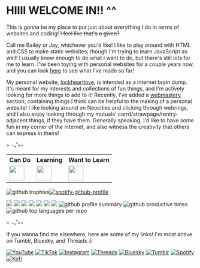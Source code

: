 # HIIII WELCOME IN!! ^^
This is gonna be my place to put just about everything I do in terms of websites and coding! ~~I feel like that's a given?~~

Call me Bailey or Jay, whichever you'd like! I like to play around with HTML and CSS to make static websites, though I'm trying to learn JavaScript as well! I usually know enough to do what I want to do, but there's still lots for me to learn. I've been toying with personal websites for a couple years now, and you can look [here](https://baileylockheart.github.io) to see what I've made so far!

My personal website, [lockheartlove](https://lockheartlove.neocities.org), is intended as a internet brain dump. It's meant for my interests and collections of fun things, and I'm actively looking for more things to add to it! Recently, I've added a [webmastery](https://lockheartlove.neocities.org/webmastery) section, containing things I think can be helpful to the making of a personal website! I like looking around on Neocities and clicking through webrings, and I also enjoy looking through my mutuals' carrd/strawpage/rentry-adjacent things, if they have them. Generally speaking, I'd like to have some fun in my corner of the internet, and also witness the creativity that others can express in theirs!

⊹ ࣪ ˖₊˚⊹⋆

<table>
    <tr>
      <th>Can Do</th>
      <th>Learning</th>
      <th>Want to Learn</th>
    </tr>
    <tr>
      <td><img src="https://skillicons.dev/icons?i=html,css,md,sass" height="40px"></td>
      <td><img src="https://skillicons.dev/icons?i=js,py" height="40px"></td>
      <td><img src="https://skillicons.dev/icons?i=php,react,godot" height="40px"></td>
      </tr>
  </table>
  
![github trophies](https://github-profile-trophy.vercel.app/?username=baileylockheart&theme=dracula&title=Commit,Repository,Issues,Experience&column=4)[![spotify-github-profile](https://spotify-github-profile.kittinanx.com/api/view?uid=svuk7vvdgdtfjj2sf6fqbqu4p&cover_image=true&theme=novatorem&show_offline=true&background_color=121212&interchange=false&bar_color=ff80c0&bar_color_cover=false)](https://spotify-github-profile.kittinanx.com/api/view?uid=svuk7vvdgdtfjj2sf6fqbqu4p&redirect=true)

<a href="http://baileylockheart.netlify.app" target="_blank"><img src="http://baileylockheart.netlify.app/images/button.gif"/></a> <a href="http://lockheartlove.neocities.org" target="_blank"><img src="http://lockheartlove.neocities.org/images/buttons/links/lockheartlove_button.png"/></a> <a href="https://baileylockheart.github.io/" target="_blank"><img src="https://baileylockheart.github.io/images/portfolio-btn.png"/></a> <a href="https://lockheartlove.netlify.app/webmastery" target="_blank"><img src="https://lockheartlove.netlify.app/images/webmastery/webmasterytools.png"/></a> <a target="_blank" href="https://st0rmscribbles.netlify.app"><img src="https://st0rmscribbles.netlify.app/st0rm-button.png"/></a> <a href="https://puppypilled.netlify.app/" target="_blank"><img src="https://puppypilled.netlify.app/images/buttons/Puppypilled-button.png"/></a> <a href="https://maddsbuckleyfansite.meowandsparkle.party" target="_blank"><img src="https://maddsbuckleyfansite.meowandsparkle.party/images/maddsBbutton.png"/></a>
![github profile summary](http://github-profile-summary-cards.vercel.app/api/cards/profile-details?username=baileylockheart&theme=dracula)
![github productive times](https://github-profile-summary-cards.vercel.app/api/cards/productive-time?username=baileylockheart&theme=dracula&utcOffset=-8.00)
![github top languages per repo](https://github-readme-stats.vercel.app/api/top-langs?username=baileylockheart&show_icons=true&hide_border=true&layout=compact&theme=dracula)

⊹ ࣪ ˖₊˚⊹⋆

If you wanna find me elsewhere, here are some of my links! I'm most active on Tumblr, Bluesky, and Threads :)

[![YouTube](https://img.shields.io/badge/YouTube-e63c3c?logo=YouTube&logoColor=f5f5f5)](https://www.youtube.com/@bailey_lockheart) [![TikTok](https://img.shields.io/badge/TikTok-40b9c2?logo=TikTok&logoColor=f5f5f5)](https://www.tiktok.com/@bailey_lockheart) [![Instagram](https://img.shields.io/badge/Instagram-ff30ac?logo=Instagram&logoColor=f5f5f5)](https://www.instagram.com/bailey_lockheart) [![Threads](https://img.shields.io/badge/Threads-373737?logo=Threads&logoColor=f5f5f5)](https://www.threads.net/@bailey_lockheart) [![Bluesky](https://img.shields.io/badge/Bluesky-0085ff?logo=Bluesky&logoColor=f5f5f5)](https://bsky.app/profile/lockheartlove143.bsky.social) [![Tumblr](https://img.shields.io/badge/Tumblr-395976?logo=Tumblr&logoColor=f5f5f5)](https://baileylockheart.tumblr.com/) [![Spotify](https://img.shields.io/badge/Spotify-32b85f?logo=Spotify&logoColor=f5f5f5)](https://open.spotify.com/artist/0gZWd2jEBp1DloD73xiL8L) [![Kofi](https://img.shields.io/badge/Kofi-FF5F5F?logo=Kofi&logoColor=f5f5f5)](https://ko-fi.com/O5O518XBJA)
